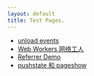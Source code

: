 ```yaml
---
layout: default
title: Test Pages.
---
```


- [unload events](./onunload/index.html)
- [Web Workers 网络工人](./web-workers/index.html)
- [Referrer Demo](./referrer-demo/index.html)
- [pushstate 和 pageshow](./pushstate-vs-pageshow/index.html)
